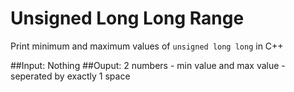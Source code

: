 # Unsigned Long Long Range
Print minimum and maximum values of ``unsigned long long`` in C++

##Input:
Nothing
##Ouput:
2 numbers - min value and max value - seperated by exactly 1 space


